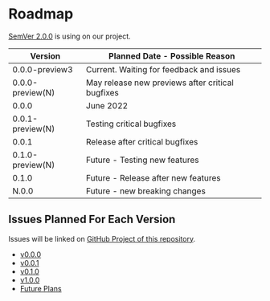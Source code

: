 # Roadmap

[SemVer 2.0.0](https://semver.org/spec/v2.0.0.html) is using on our project.

| Version          | Planned Date - Possible Reason                   |
|------------------|--------------------------------------------------|
| 0.0.0-preview3   | Current. Waiting for feedback and issues         |
| 0.0.0-preview(N) | May release new previews after critical bugfixes |
| 0.0.0            | June 2022                                        |
| 0.0.1-preview(N) | Testing critical bugfixes                        |
| 0.0.1            | Release after critical bugfixes                  |
| 0.1.0-preview(N) | Future - Testing new features                    |
| 0.1.0            | Future - Release after new features              |
| N.0.0            | Future - new breaking changes                    |

## Issues Planned For Each Version

Issues will be linked on [GitHub Project of this repository](https://github.com/photo-cli/photo-cli/projects).

- [v0.0.0](https://github.com/photo-cli/photo-cli/projects/1)
- [v0.0.1](https://github.com/photo-cli/photo-cli/projects/3)
- [v0.1.0](https://github.com/photo-cli/photo-cli/projects/5)
- [v1.0.0](https://github.com/photo-cli/photo-cli/projects/6)
- [Future Plans](https://github.com/photo-cli/photo-cli/projects/2)
